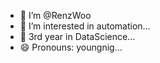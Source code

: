 - 👋 I’m @RenzWoo
- 👀 I’m interested in automation...
- 🌱 3rd year in DataScience...
- 😄 Pronouns: youngnig...

<!---
RenzWoo/RenzWoo is a ✨ special ✨ repository because its `README.md` (this file) appears on your GitHub profile.
You can click the Preview link to take a look at your changes.
--->
